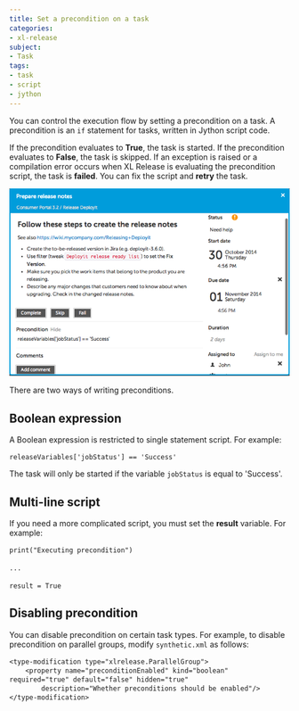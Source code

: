 ```yaml
---
title: Set a precondition on a task
categories:
- xl-release
subject:
- Task
tags:
- task
- script
- jython
---
```


You can control the execution flow by setting a precondition on a task. A precondition is an `if` statement for tasks, written in Jython script code.

If the precondition evaluates to **True**, the task is started. If the precondition evaluates to **False**, the task is skipped. If an exception is raised or a compilation error occurs when XL Release is evaluating the precondition script, the task is **failed**. You can fix the script and **retry** the task.

![Manual Task With Precondition](../images/manual-task-details.png)

There are two ways of writing preconditions.

## Boolean expression

A Boolean expression is restricted to single statement script. For example:

    releaseVariables['jobStatus'] == 'Success'
    
The task will only be started if the variable `jobStatus` is equal to 'Success'.

## Multi-line script

If you need a more complicated script, you must set the **result** variable. For example:
 
    print("Executing precondition")
    
    ...
    
    result = True

## Disabling precondition

You can disable precondition on certain task types. For example, to disable precondition on parallel groups, modify `synthetic.xml` as follows:

    <type-modification type="xlrelease.ParallelGroup">
        <property name="preconditionEnabled" kind="boolean" required="true" default="false" hidden="true"
            description="Whether preconditions should be enabled"/>
    </type-modification>
